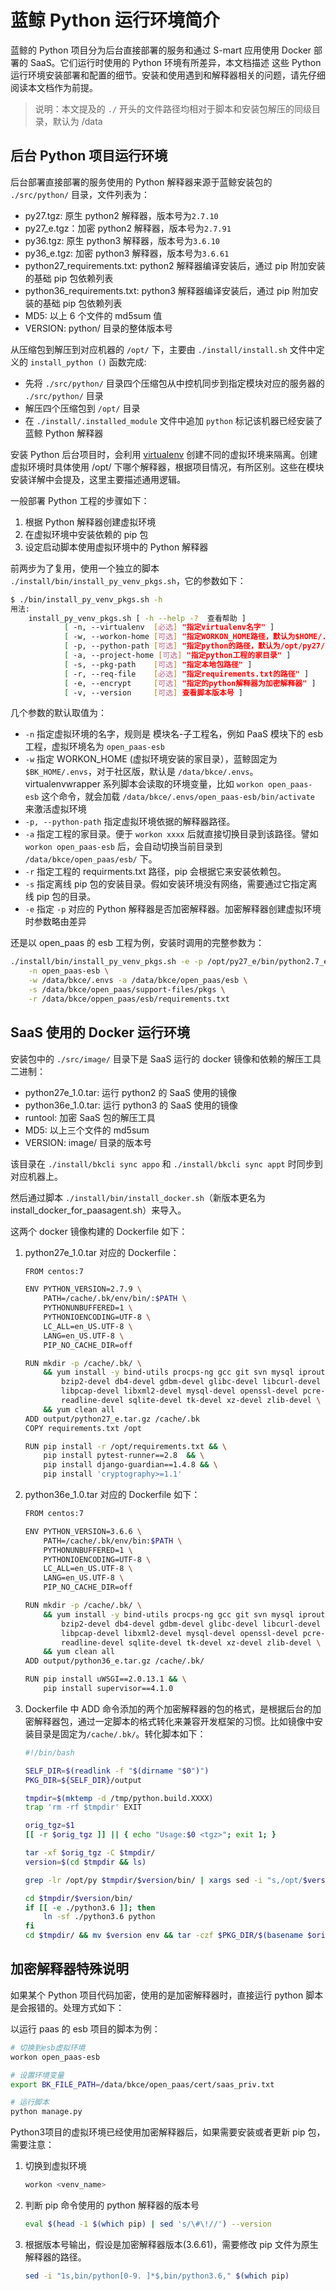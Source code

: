 # 蓝鲸 Python 运行环境简介

蓝鲸的 Python 项目分为后台直接部署的服务和通过 S-mart 应用使用 Docker 部署的 SaaS。它们运行时使用的 Python 环境有所差异，本文档描述
这些 Python 运行环境安装部署和配置的细节。安装和使用遇到和解释器相关的问题，请先仔细阅读本文档作为前提。

> 说明：本文提及的 `./` 开头的文件路径均相对于脚本和安装包解压的同级目录，默认为 /data

## 后台 Python 项目运行环境

后台部署直接部署的服务使用的 Python 解释器来源于蓝鲸安装包的 `./src/python/` 目录，文件列表为：

- py27.tgz: 原生 python2 解释器，版本号为`2.7.10`
- py27_e.tgz：加密 python2 解释器，版本号为`2.7.91`
- py36.tgz: 原生 python3 解释器，版本号为`3.6.10`
- py36_e.tgz: 加密 python3 解释器，版本号为`3.6.61`
- python27_requirements.txt: python2 解释器编译安装后，通过 pip 附加安装的基础 pip 包依赖列表
- python36_requirements.txt: python3 解释器编译安装后，通过 pip 附加安装的基础 pip 包依赖列表
- MD5: 以上 6 个文件的 md5sum 值
- VERSION: python/ 目录的整体版本号

从压缩包到解压到对应机器的 `/opt/` 下，主要由 `./install/install.sh` 文件中定义的 `install_python ()` 函数完成:

- 先将 `./src/python/` 目录四个压缩包从中控机同步到指定模块对应的服务器的 `./src/python/` 目录
- 解压四个压缩包到 `/opt/` 目录
- 在 `./install/.installed_module` 文件中追加 `python` 标记该机器已经安装了蓝鲸 Python 解释器

安装 Python 后台项目时，会利用 [virtualenv](https://virtualenv.pypa.io/en/latest/) 创建不同的虚拟环境来隔离。创建虚拟环境时具体使用 /opt/ 下哪个解释器，根据项目情况，有所区别。这些在模块安装详解中会提及，这里主要描述通用逻辑。

一般部署 Python 工程的步骤如下：

1. 根据 Python 解释器创建虚拟环境
2. 在虚拟环境中安装依赖的 pip 包
3. 设定启动脚本使用虚拟环境中的 Python 解释器

前两步为了复用，使用一个独立的脚本 `./install/bin/install_py_venv_pkgs.sh`，它的参数如下：

```bash
$ ./bin/install_py_venv_pkgs.sh -h
用法: 
    install_py_venv_pkgs.sh [ -h --help -?  查看帮助 ]
            [ -n, --virtualenv  [必选] "指定virtualenv名字" ]
            [ -w, --workon-home [可选] "指定WORKON_HOME路径，默认为$HOME/.virtualenvs" ]
            [ -p, --python-path [可选] "指定python的路径，默认为/opt/py27/bin/python" ]
            [ -a, --project-home [可选] "指定python工程的家目录" ]
            [ -s, --pkg-path    [可选] "指定本地包路径" ]
            [ -r, --req-file    [必选] "指定requirements.txt的路径" ]
            [ -e, --encrypt     [可选] "指定的python解释器为加密解释器" ]
            [ -v, --version     [可选] 查看脚本版本号 ]
```

几个参数的默认取值为：

- `-n` 指定虚拟环境的名字，规则是 模块名-子工程名，例如 PaaS 模块下的 esb 工程，虚拟环境名为 `open_paas-esb`
- `-w` 指定 WORKON_HOME (虚拟环境安装的家目录），蓝鲸固定为 `$BK_HOME/.envs`，对于社区版，默认是 `/data/bkce/.envs`。virtualenvwrapper 系列脚本会读取的环境变量，比如 `workon open_paas-esb` 这个命令，就会加载 `/data/bkce/.envs/open_paas-esb/bin/activate` 来激活虚拟环境
- `-p, --python-path` 指定虚拟环境依据的解释器路径。
- `-a` 指定工程的家目录。便于 `workon xxxx` 后就直接切换目录到该路径。譬如 `workon open_paas-esb` 后，会自动切换当前目录到 `/data/bkce/open_paas/esb/` 下。
- `-r` 指定工程的 requirments.txt 路径，pip 会根据它来安装依赖包。
- `-s` 指定离线 pip 包的安装目录。假如安装环境没有网络，需要通过它指定离线 pip 包的目录。
- `-e` 指定 `-p` 对应的 Python 解释器是否加密解释器。加密解释器创建虚拟环境时参数略由差异

还是以 open_paas 的 esb 工程为例，安装时调用的完整参数为：

```bash
./install/bin/install_py_venv_pkgs.sh -e -p /opt/py27_e/bin/python2.7_e \
    -n open_paas-esb \
    -w /data/bkce/.envs -a /data/bkce/open_paas/esb \
    -s /data/bkce/open_paas/support-files/pkgs \
    -r /data/bkce/oppen_paas/esb/requirements.txt
```

## SaaS 使用的 Docker 运行环境

安装包中的 `./src/image/` 目录下是 SaaS 运行的 docker 镜像和依赖的解压工具二进制：

- python27e_1.0.tar: 运行 python2 的 SaaS 使用的镜像
- python36e_1.0.tar: 运行 python3 的 SaaS 使用的镜像 
- runtool: 加密 SaaS 包的解压工具
- MD5: 以上三个文件的 md5sum
- VERSION: image/ 目录的版本号

该目录在 `./install/bkcli sync appo` 和 `./install/bkcli sync appt` 时同步到对应机器上。

然后通过脚本 `./install/bin/install_docker.sh`（新版本更名为 install_docker_for_paasagent.sh）来导入。

这两个 docker 镜像构建的 Dockerfile 如下：

1. python27e_1.0.tar 对应的 Dockerfile：

    ```bash
    FROM centos:7

    ENV PYTHON_VERSION=2.7.9 \
        PATH=/cache/.bk/env/bin/:$PATH \
        PYTHONUNBUFFERED=1 \
        PYTHONIOENCODING=UTF-8 \
        LC_ALL=en_US.UTF-8 \
        LANG=en_US.UTF-8 \
        PIP_NO_CACHE_DIR=off

    RUN mkdir -p /cache/.bk/ \
    	&& yum install -y bind-utils procps-ng gcc git svn mysql iproute mailcap sysvinit-tools \
    		bzip2-devel db4-devel gdbm-devel glibc-devel libcurl-devel libevent-devel \
    		libpcap-devel libxml2-devel mysql-devel openssl-devel pcre-devel \
    		readline-devel sqlite-devel tk-devel xz-devel zlib-devel \
    	&& yum clean all 
    ADD output/python27_e.tar.gz /cache/.bk
    COPY requirements.txt /opt

    RUN pip install -r /opt/requirements.txt && \
        pip install pytest-runner==2.8  && \
        pip install django-guardian==1.4.8 && \
        pip install 'cryptography>=1.1'
    ```

2. python36e_1.0.tar 对应的 Dockerfile 如下：

    ```bash
    FROM centos:7

    ENV PYTHON_VERSION=3.6.6 \
        PATH=/cache/.bk/env/bin:$PATH \
        PYTHONUNBUFFERED=1 \
        PYTHONIOENCODING=UTF-8 \
        LC_ALL=en_US.UTF-8 \
        LANG=en_US.UTF-8 \
        PIP_NO_CACHE_DIR=off

    RUN mkdir -p /cache/.bk/ \
    	&& yum install -y bind-utils procps-ng gcc git svn mysql iproute mailcap sysvinit-tools \
    		bzip2-devel db4-devel gdbm-devel glibc-devel libcurl-devel libevent-devel \
    		libpcap-devel libxml2-devel mysql-devel openssl-devel pcre-devel \
    		readline-devel sqlite-devel tk-devel xz-devel zlib-devel \
    	&& yum clean all 
    ADD output/python36_e.tar.gz /cache/.bk/

    RUN pip install uWSGI==2.0.13.1 && \
        pip install supervisor==4.1.0
    ```

3. Dockerfile 中 ADD 命令添加的两个加密解释器的包的格式，是根据后台的加密解释器包，通过一定脚本的格式转化来兼容开发框架的习惯。比如镜像中安装目录是固定为`/cache/.bk/`。转化脚本如下：

    ```bash
    #!/bin/bash

    SELF_DIR=$(readlink -f "$(dirname "$0")")
    PKG_DIR=${SELF_DIR}/output

    tmpdir=$(mktemp -d /tmp/python.build.XXXX)
    trap 'rm -rf $tmpdir' EXIT 

    orig_tgz=$1
    [[ -r $orig_tgz ]] || { echo "Usage:$0 <tgz>"; exit 1; }

    tar -xf $orig_tgz -C $tmpdir/
    version=$(cd $tmpdir && ls)

    grep -lr /opt/py $tmpdir/$version/bin/ | xargs sed -i "s,/opt/$version/,/cache/.bk/env/,g"

    cd $tmpdir/$version/bin/
    if [[ -e ./python3.6 ]]; then
        ln -sf ./python3.6 python
    fi
    cd $tmpdir/ && mv $version env && tar -czf $PKG_DIR/$(basename $orig_tgz) env
    ```

## 加密解释器特殊说明

如果某个 Python 项目代码加密，使用的是加密解释器时，直接运行 python 脚本是会报错的。处理方式如下：

以运行 paas 的 esb 项目的脚本为例：

```bash
# 切换到esb虚拟环境
workon open_paas-esb

# 设置环境变量
export BK_FILE_PATH=/data/bkce/open_paas/cert/saas_priv.txt

# 运行脚本
python manage.py
```

Python3项目的虚拟环境已经使用加密解释器后，如果需要安装或者更新 pip 包，需要注意：

1. 切换到虚拟环境

    ```bash
    workon <venv_name>
    ```

2. 判断 pip 命令使用的 python 解释器的版本号

    ```bash
    eval $(head -1 $(which pip) | sed 's/\#\!//') --version
    ```

3. 根据版本号输出，假设是加密解释器版本(3.6.61)，需要修改 pip 文件为原生解释器的路径。

    ```bash
    sed -i "1s,bin/python[0-9. ]*$,bin/python3.6," $(which pip)
    ```
